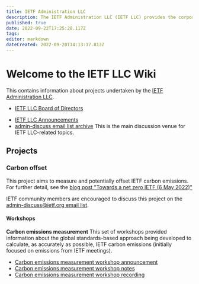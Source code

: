 ```yaml
---
title: IETF Administration LLC
description: The IETF Administration LLC (IETF LLC) provides the corporate legal home for the IETF, the Internet Architecture Board (IAB), and the Internet Research Task Force (IRTF).
published: true
date: 2022-09-22T17:25:28.117Z
tags: 
editor: markdown
dateCreated: 2022-09-20T14:13:17.813Z
---
```


# Welcome to the IETF LLC Wiki
This contains information about projects undertaken by the [IETF Administration LLC](https://www.ietf.org/about/administration/).

+ [IETF LLC Board of Directors](https://www.ietf.org/about/administration/llc-board/)
* [IETF LLC Announcements](https://www.ietf.org/about/administration/announcements/)
* [admin-discuss email list archive](https://mailarchive.ietf.org/arch/browse/admin-discuss/)
This is the main discussion venue for IETF LLC-related topics.

## Projects
### Carbon offset
This project aims to measure and potentially offset IETF carbon emissions. For further detail, see the [blog post "Towards a net zero IETF (6 May 2022)"](https://www.ietf.org/blog/towards-a-net-zero-ietf/)

IETF community members are encouraged to discuss this project on the [admin-discuss@ietf.org email list](https://www.ietf.org/mailman/listinfo/admin-discuss).

#### Workshops
**Carbon emissions measurement**
This set of workshops provided information about the global standards-based approach being developed to calculate, as accurately as possible, IETF carbon emissions (initially focused on emissions from IETF meetings).
+ [Carbon emissions measurement workshop announcement](https://mailarchive.ietf.org/arch/msg/admin-discuss/pyJkhxmOwfWifBfuj4ux4RfdS5Y/)
+ [Carbon emissions measurement workshop notes](https://notes.ietf.org/carbon-workshop-emissions-measurement-combined)
+ [Carbon emissions measurement workshop recording](https://ietf.zoom.us/rec/share/Xtd0BuJYpqIrfbNj3q54Ew4mI9JRVT0c2mxCFF8lVFqCfYETDdsaK2RAqg12BrZz.pKAYQClr8hrRUNJO)

#### 

